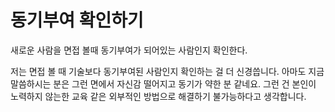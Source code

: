 # 동기부여 확인하기

새로운 사람을 면접 볼때 동기부여가 되어있는 사람인지 확인한다.

저는 면접 볼 때 기술보다 동기부여된 사람인지 확인하는 걸 더 신경씁니다. 
아마도 지금 말씀하시는 분은 그런 면에서 자신감 떨어지고 동기가 약한 분 같네요. 그런 건 본인이 노력하지 않는한 교육 같은 외부적인 방법으로 해결하기 불가능하다고 생각합니다. 